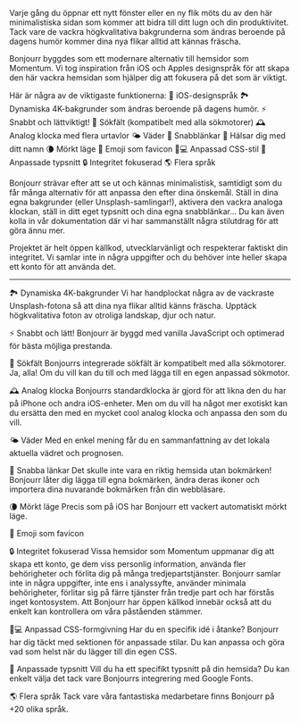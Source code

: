 Varje gång du öppnar ett nytt fönster eller en ny flik möts du av den här minimalistiska sidan som kommer att bidra till ditt lugn och din produktivitet. Tack vare de vackra högkvalitativa bakgrunderna som ändras beroende på dagens humör kommer dina nya flikar alltid att kännas fräscha.

Bonjourr byggdes som ett modernare alternativ till hemsidor som Momentum. Vi tog inspiration från iOS och Apples designspråk för att skapa den här vackra hemsidan som hjälper dig att fokusera på det som är viktigt.

Här är några av de viktigaste funktionerna:
🍏 iOS-designspråk
🏞 Dynamiska 4K-bakgrunder som ändras beroende på dagens humör.
⚡️ Snabbt och lättviktigt!
🔎 Sökfält (kompatibelt med alla sökmotorer)
🕰 Analog klocka med flera urtavlor
🌤 Väder
🔗 Snabblänkar
👋 Hälsar dig med ditt namn
🌘 Mörkt läge
🥖 Emoji som favicon
🧑💻 Anpassad CSS-stil
📝 Anpassade typsnitt
🔒 Integritet fokuserad
🌎 Flera språk

Bonjourr strävar efter att se ut och kännas minimalistisk, samtidigt som du får många alternativ för att anpassa den efter dina önskemål. Ställ in dina egna bakgrunder (eller Unsplash-samlingar!), aktivera den vackra analoga klockan, ställ in ditt eget typsnitt och dina egna snabblänkar... Du kan även kolla in vår dokumentation där vi har sammanställt några stilutdrag för att göra ännu mer.

Projektet är helt öppen källkod, utvecklarvänligt och respekterar faktiskt din integritet. Vi samlar inte in några uppgifter och du behöver inte heller skapa ett konto för att använda det.

---

🏞 Dynamiska 4K-bakgrunder
Vi har handplockat några av de vackraste Unsplash-fotona så att dina nya flikar alltid känns fräscha. Upptäck högkvalitativa foton av otroliga landskap, djur och natur.

⚡️ Snabbt och lätt!
Bonjourr är byggd med vanilla JavaScript och optimerad för bästa möjliga prestanda.

🔎 Sökfält
Bonjourrs integrerade sökfält är kompatibelt med alla sökmotorer. Ja, alla! Om du vill kan du till och med lägga till en egen anpassad sökmotor.

🕰 Analog klocka
Bonjourrs standardklocka är gjord för att likna den du har på iPhone och andra iOS-enheter. Men om du vill ha något mer exotiskt kan du ersätta den med en mycket cool analog klocka och anpassa den som du vill.

🌤 Väder
Med en enkel mening får du en sammanfattning av det lokala aktuella vädret och prognosen.

🔗 Snabba länkar
Det skulle inte vara en riktig hemsida utan bokmärken! Bonjourr låter dig lägga till egna bokmärken, ändra deras ikoner och importera dina nuvarande bokmärken från din webbläsare.

🌘 Mörkt läge
Precis som på iOS har Bonjourr ett vackert automatiskt mörkt läge.

🥖 Emoji som favicon

🔒 Integritet fokuserad
Vissa hemsidor som Momentum uppmanar dig att skapa ett konto, ge dem viss personlig information, använda fler behörigheter och förlita dig på många tredjepartstjänster. Bonjourr samlar inte in några uppgifter, inte ens i analyssyfte, använder minimala behörigheter, förlitar sig på färre tjänster från tredje part och har förstås inget kontosystem. Att Bonjourr har öppen källkod innebär också att du enkelt kan kontrollera om våra påståenden stämmer.

🧑💻 Anpassad CSS-formgivning
Har du en specifik idé i åtanke? Bonjourr har dig täckt med sektionen för anpassade stilar. Du kan anpassa och göra vad som helst när du lägger till din egen CSS.

📝 Anpassade typsnitt
Vill du ha ett specifikt typsnitt på din hemsida? Du kan enkelt välja det tack vare Bonjourrs integrering med Google Fonts.

🌎 Flera språk
Tack vare våra fantastiska medarbetare finns Bonjourr på +20 olika språk.
